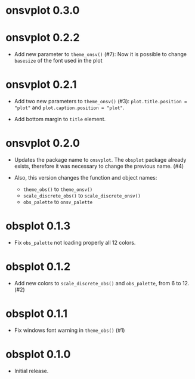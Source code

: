 # onsvplot 0.3.0

# onsvplot 0.2.2

* Add new parameter to `theme_onsv()` (#7): Now it is possible to change `basesize` of the font used in the plot

# onsvplot 0.2.1

* Add two new parameters to `theme_onsv()` (#3): `plot.title.position = "plot"` and `plot.caption.position = "plot"`.

* Add bottom margin to `title` element.

# onsvplot 0.2.0

* Updates the package name to `onsvplot`. The `obsplot` package already exists, therefore it was necessary to change the previous name. (#4)

* Also, this version changes the function and object names:
  * `theme_obs()` to `theme_onsv()`
  * `scale_discrete_obs()` to `scale_discrete_onsv()`
  * `obs_palette` to `onsv_palette`

# obsplot 0.1.3

* Fix `obs_palette` not loading properly all 12 colors.

# obsplot 0.1.2

* Add new colors to `scale_discrete_obs()` and `obs_palette`, from 6 to 12. (#2)

# obsplot 0.1.1

* Fix windows font warning in `theme_obs()` (#1)

# obsplot 0.1.0

* Initial release.
